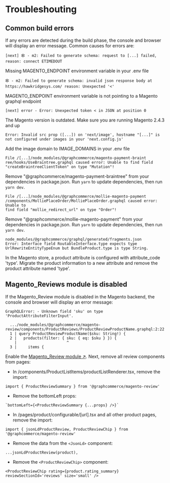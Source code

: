 # Troubleshouting

## Common build errors

If any errors are detected during the build phase, the console and browser will
display an error message. Common causes for errors are:

```
[next] 🕸️ - m2: Failed to generate schema: request to [...] failed, reason: connect ETIMEDOUT
```

Missing MAGENTO_ENDPOINT environment variable in your .env file

```
🕸️ - m2: Failed to generate schema: invalid json response body at https://hawkridgesys.com/ reason: Unexpected '<'
```

MAGENTO_ENDPOINT environment variable is not pointing to a Magento graphql
endpoint

```
[next] error - Error: Unexpected token < in JSON at position 0
```

The Magento version is outdated. Make sure you are running Magento 2.4.3 and up

```
Error: Invalid src prop ([...]) on 'next/image', hostname "[...]" is not configured under images in your 'next.config.js'
```

Add the image domain to IMAGE_DOMAINS in your .env file

```
File /[...]/node_modules/@graphcommerce/magento-payment-braint
ree/hooks/UseBraintree.graphql caused error: Unable to find field "createBraintreeClientToken" on type "Mutation"!
```

Remove "@graphcommerce/magento-payment-braintree" from your dependencies in
package.json. Run `yarn` to update dependencies, then run `yarn dev`.

```
File /[...]/node_modules/@graphcommerce/mollie-magento-payment
/components/MolliePlaceOrder/MolliePlaceOrder.graphql caused error: Unable to
find field "mollie_redirect_url" on type "Order"!
```

Remove "@graphcommerce/mollie-magento-payment" from your dependencies in
package.json. Run `yarn` to update dependencies, then run `yarn dev`.

```
node_modules/@graphcommerce/graphql/generated/fragments.json
Error: Interface field RoutableInterface.type expects type UrlRewriteEntityTypeEnum but BundleProduct.type is type String.
```

In the Magento store, a product attribute is configured with attribute_code
'type'. Migrate the product information to a new attribute and remove the
product attribute named 'type'.

## Magento_Reviews module is disabled

If the Magento_Review module is disabled in the Magento backend, the console and
browser will display an error message:

```
GraphQLError: - Unknown field 'sku' on type 'ProductAttributeFilterInput'.

  .../node_modules/@graphcommerce/magento-review/components/ProductReviews/ProductReviewProductName.graphql:2:22
  1 | query ProductReviewProductName($sku: String!) {
  2 |   products(filter: { sku: { eq: $sku } }) {
    |                      ^
  3 |     items {
```

Enable the
[Magento_Review module ↗](https://magento.stackexchange.com/questions/87781/how-to-disable-magento-2-reviews).
Next, remove all review components from pages:

- In /components/ProductListItems/productListRenderer.tsx, remove the import:

```
import { ProductReviewSummary } from '@graphcommerce/magento-review'
```

- Remove the bottomLeft props:

```
`bottomLeft={<ProductReviewSummary {...props} />}`
```

- In /pages/product/configurable/[url].tsx and all other product pages, remove
  the import:

```
import { jsonLdProductReview, ProductReviewChip } from '@graphcommerce/magento-review'
```

- Remove the data from the `<JsonLd>` component:

```
...jsonLdProductReview(product),

```

- Remove the `<ProductReviewChip>` component:

```
<ProductReviewChip rating={product.rating_summary} reviewSectionId='reviews' size='small' />
```
